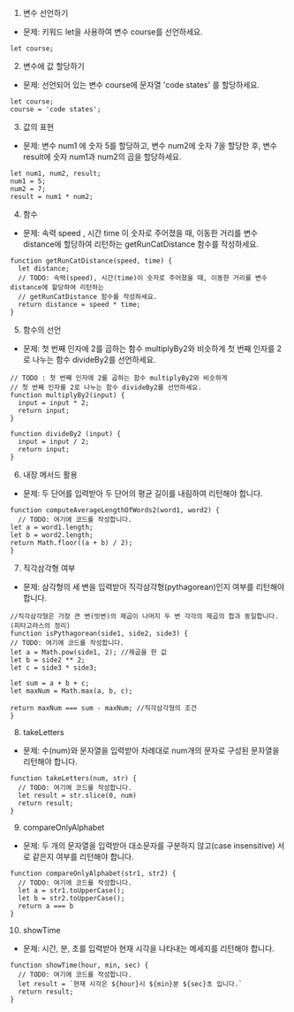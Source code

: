 1. 변수 선언하기
- 문제: 키워드 let을 사용하여 변수 course를 선언하세요.

```
let course;
```

2. 변수에 값 할당하기
- 문제: 선언되어 있는 변수 course에 문자열 'code states' 를 할당하세요.

```
let course;
course = 'code states';
```

3. 값의 표현
- 문제: 변수 num1 에 숫자 5를 할당하고, 변수 num2에 숫자 7을 할당한 후, 변수 result에 숫자 num1과 num2의 곱을 할당하세요.

```
let num1, num2, result;
num1 = 5;
num2 = 7;
result = num1 * num2;
```

4. 함수
- 문제: 속력 speed , 시간 time 이 숫자로 주어졌을 때, 이동한 거리를 변수 distance에 할당하여 리턴하는 getRunCatDistance 함수를 작성하세요.

```
function getRunCatDistance(speed, time) {
  let distance;
  // TODO: 속력(speed), 시간(time)이 숫자로 주어졌을 때, 이동한 거리를 변수 distance에 할당하여 리턴하는
  // getRunCatDistance 함수를 작성하세요.
  return distance = speed * time;
}
```

5. 함수의 선언
- 문제: 첫 번째 인자에 2를 곱하는 함수 multiplyBy2와 비슷하게 첫 번째 인자를 2로 나누는 함수 divideBy2를 선언하세요.

```
// TODO : 첫 번째 인자에 2를 곱하는 함수 multiplyBy2와 비슷하게
// 첫 번째 인자를 2로 나누는 함수 divideBy2를 선언하세요.
function multiplyBy2(input) {
  input = input * 2;
  return input;
}

function divideBy2 (input) {
  input = input / 2;
  return input;
}
```

6. 내장 메서드 활용
- 문제: 두 단어를 입력받아 두 단어의 평균 길이를 내림하여 리턴해야 합니다.

```
function computeAverageLengthOfWords2(word1, word2) {
  // TODO: 여기에 코드를 작성합니다.
let a = word1.length;
let b = word2.length;
return Math.floor((a + b) / 2);
}
```

7. 직각삼각형 여부
- 문제: 삼각형의 세 변을 입력받아 직각삼각형(pythagorean)인지 여부를 리턴해야 합니다.

```
//직각삼각형은 가장 큰 변(빗변)의 제곱이 나머지 두 변 각각의 제곱의 합과 동일합니다. (피타고라스의 정리)
function isPythagorean(side1, side2, side3) {
// TODO: 여기에 코드를 작성합니다.
let a = Math.pow(side1, 2); //제곱을 한 값
let b = side2 ** 2;
let c = side3 * side3;

let sum = a + b + c;
let maxNum = Math.max(a, b, c);

return maxNum === sum - maxNum; //직각삼각형의 조건 
}
```

8. takeLetters
- 문제: 수(num)와 문자열을 입력받아 차례대로 num개의 문자로 구성된 문자열을 리턴해야 합니다.

```
function takeLetters(num, str) {
  // TODO: 여기에 코드를 작성합니다.
  let result = str.slice(0, num)
  return result;
}
```

9. compareOnlyAlphabet
- 문제: 두 개의 문자열을 입력받아 대소문자를 구분하지 않고(case insensitive) 서로 같은지 여부를 리턴해야 합니다.

```
function compareOnlyAlphabet(str1, str2) {
  // TODO: 여기에 코드를 작성합니다.
  let a = str1.toUpperCase();
  let b = str2.toUpperCase();
  return a === b
}
```

10. showTime
- 문제: 시간, 분, 초를 입력받아 현재 시각을 나타내는 메세지를 리턴해야 합니다.

```
function showTime(hour, min, sec) {
  // TODO: 여기에 코드를 작성합니다.
  let result = `현재 시각은 ${hour}시 ${min}분 ${sec}초 입니다.`
  return result;
}
```